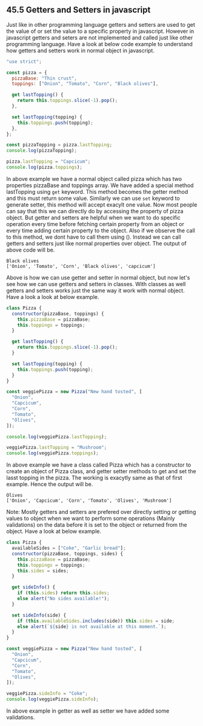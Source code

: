 ## 45.5 Getters and Setters in javascript

Just like in other programming language getters and setters are used to get the value of or set the value to a specific property in javascript. However in javascript getters and seters are not implemented and called just like other programming language. Have a look at below code example to understand how getters and setters work in normal object in javascript.

```javascript
"use strict";

const pizza = {
  pizzaBase: "Thin crust",
  toppings: ["Onion", "Tomato", "Corn", "Black olives"],

  get lastTopping() {
    return this.toppings.slice(-1).pop();
  },

  set lastTopping(topping) {
    this.toppings.push(topping);
  },
};

const pizzaTopping = pizza.lastTopping;
console.log(pizzaTopping);

pizza.lastTopping = "Capcicum";
console.log(pizza.toppings);
```

In above example we have a normal object called pizza which has two properties pizzaBase and toppings array. We have added a special method lastTopping using `get` keyword. This method becomes the getter method and this must return some value. Similarly we can use `set` keyword to generate setter, this method will accept exacylt one value. Now most people can say that this we can directly do by accessing the property of pizza object. But getter and setters are helpful when we want to do specific operation every time before fetching certain property from an object or every time adding certain property to the object. Also if we observe the call to this method, we dont have to call them using (). Instead we can call getters and setters just like normal properties over object. The output of above code will be.

```
Black olives
['Onion', 'Tomato', 'Corn', 'Black olives', 'capcicum']
```

Above is how we can use getter and setter in normal object, but now let's see how we can use getters and setters in classes. With classes as well getters and setters works just the same way it work with normal object. Have a look a look at below example.

```javascript
class Pizza {
  constructor(pizzaBase, toppings) {
    this.pizzaBase = pizzaBase;
    this.toppings = toppings;
  }

  get lastTopping() {
    return this.toppings.slice(-1).pop();
  }

  set lastTopping(topping) {
    this.toppings.push(topping);
  }
}

const veggiePizza = new Pizza("New hand tosted", [
  "Onion",
  "Capcicum",
  "Corn",
  "Tomato",
  "Olives",
]);

console.log(veggiePizza.lastTopping);

veggiePizza.lastTopping = "Mushroom";
console.log(veggiePizza.toppings);
```

In above example we have a class called Pizza which has a constructor to create an object of Pizza class, and getter setter methods to get and set the lasst topping in the pizza. The working is exacytly same as that of first example. Hence the output will be.

```
Olives
['Onion', 'Capcicum', 'Corn', 'Tomato', 'Olives', 'Mushroom']
```

Note: Mostly getters and setters are prefered over directly setting or getting values to object when we want to perform some operations (Mainly validations) on the data before it is set to the object or returned from the object. Have a look at below example.

```javascript
class Pizza {
  availableSides = ["Coke", "Garlic bread"];
  constructor(pizzaBase, toppings, sides) {
    this.pizzaBase = pizzaBase;
    this.toppings = toppings;
    this.sides = sides;
  }

  get sideInfo() {
    if (this.sides) return this.sides;
    else alert("No sides available!");
  }

  set sideInfo(side) {
    if (this.availableSides.includes(side)) this.sides = side;
    else alert(`${side} is not available at this moment.`);
  }
}

const veggiePizza = new Pizza("New hand tosted", [
  "Onion",
  "Capcicum",
  "Corn",
  "Tomato",
  "Olives",
]);

veggiePizza.sideInfo = "Coke";
console.log(veggiePizza.sideInfo);
```

In above example in getter as well as setter we have added some validations.
